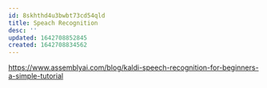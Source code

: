 ```yaml
---
id: 8skhthd4u3bwbt73cd54qld
title: Speach Recognition
desc: ''
updated: 1642708852845
created: 1642708834562
---
```


<https://www.assemblyai.com/blog/kaldi-speech-recognition-for-beginners-a-simple-tutorial>
